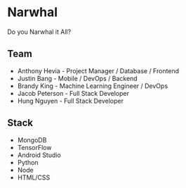 # Narwhal
Do you Narwhal it All?


## Team
* Anthony Hevia - Project Manager / Database / Frontend
* Justin Bang - Mobile / DevOps / Backend
* Brandy King - Machine Learning Engineer / DevOps
* Jacob Peterson - Full Stack Developer
* Hung Nguyen - Full Stack Developer


## Stack
* MongoDB 
* TensorFlow
* Android Studio
* Python
* Node
* HTML/CSS
